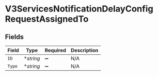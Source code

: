 # V3ServicesNotificationDelayConfigRequestAssignedTo


## Fields

| Field              | Type               | Required           | Description        |
| ------------------ | ------------------ | ------------------ | ------------------ |
| `ID`               | **string*          | :heavy_minus_sign: | N/A                |
| `Type`             | **string*          | :heavy_minus_sign: | N/A                |